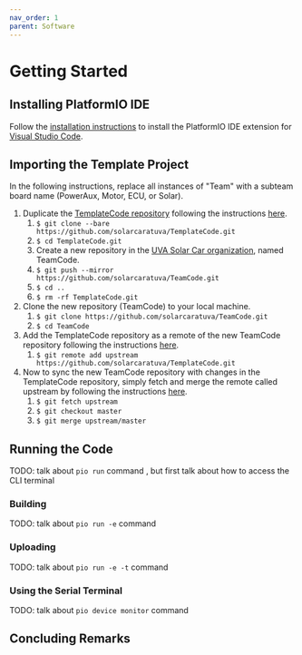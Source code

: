 ```yaml
---
nav_order: 1
parent: Software
---
```


# Getting Started

## Installing PlatformIO IDE
Follow the [installation instructions](https://platformio.org/install/ide?install=vscode) to install the PlatformIO IDE extension for [Visual Studio Code](https://code.visualstudio.com).

## Importing the Template Project

In the following instructions, replace all instances of "Team" with a subteam board name (PowerAux, Motor, ECU, or Solar).

1. Duplicate the [TemplateCode repository](https://github.com/solarcaratuva/TemplateCode) following the instructions [here](https://docs.github.com/en/github/creating-cloning-and-archiving-repositories/duplicating-a-repository#mirroring-a-repository). 
    1. `$ git clone --bare https://github.com/solarcaratuva/TemplateCode.git`
    1. `$ cd TemplateCode.git`
    1. Create a new repository in the [UVA Solar Car organization](https://github.com/solarcaratuva), named TeamCode.
    1. `$ git push --mirror https://github.com/solarcaratuva/TeamCode.git`
    1. `$ cd ..`
    1. `$ rm -rf TemplateCode.git`
1. Clone the new repository (TeamCode) to your local machine.
    1. `$ git clone https://github.com/solarcaratuva/TeamCode.git`
    1. `$ cd TeamCode`
1. Add the TemplateCode repository as a remote of the new TeamCode repository following the instructions [here](https://docs.github.com/en/github/collaborating-with-issues-and-pull-requests/configuring-a-remote-for-a-fork).
    1. `$ git remote add upstream https://github.com/solarcaratuva/TemplateCode.git`
1. Now to sync the new TeamCode repository with changes in the TemplateCode repository, simply fetch and merge the remote called upstream by following the instructions [here](https://docs.github.com/en/github/collaborating-with-issues-and-pull-requests/syncing-a-fork).
    1. `$ git fetch upstream`
    1. `$ git checkout master`
    1. `$ git merge upstream/master`

## Running the Code

TODO: talk about `pio run` command , but first talk about how to access the CLI terminal

### Building

TODO: talk about `pio run -e` command

### Uploading

TODO: talk about `pio run -e -t` command

### Using the Serial Terminal

TODO: talk about `pio device monitor` command

## Concluding Remarks
